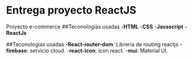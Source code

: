 # Entrega proyecto ReactJS
Proyecto e-commerce
##Teconologias usadas
-**HTML**
-**CSS**
-**Javascript**
-**ReactJs**

##Teconologias usadas
-**React-router-dom** :Libreria de routing reactjs
-**firebase**: servicio cloud.
-**react-icon**: icon react.
-**mui**: Material UI.
